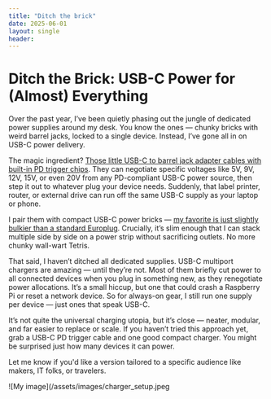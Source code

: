 ```yaml
---
title: "Ditch the brick"
date: 2025-06-01
layout: single
header:
---
```



# Ditch the Brick: USB-C Power for (Almost) Everything

Over the past year, I’ve been quietly phasing out the jungle of dedicated power supplies around my desk. You know the ones — chunky bricks with weird barrel jacks, locked to a single device. Instead, I’ve gone all in on USB-C power delivery.

The magic ingredient? [Those little USB-C to barrel jack adapter cables with built-in PD trigger chips](https://www.aliexpress.com/item/1005006018729093.html). They can negotiate specific voltages like 5V, 9V, 12V, 15V, or even 20V from any PD-compliant USB-C power source, then step it out to whatever plug your device needs. Suddenly, that label printer, router, or external drive can run off the same USB-C supply as your laptop or phone.

I pair them with compact USB-C power bricks — [my favorite is just slightly bulkier than a standard Europlug](https://www.aliexpress.com/item/1005008269993056.html). Crucially, it’s slim enough that I can stack multiple side by side on a power strip without sacrificing outlets. No more chunky wall-wart Tetris.

That said, I haven’t ditched all dedicated supplies. USB-C multiport chargers are amazing — until they’re not. Most of them briefly cut power to all connected devices when you plug in something new, as they renegotiate power allocations. It’s a small hiccup, but one that could crash a Raspberry Pi or reset a network device. So for always-on gear, I still run one supply per device — just ones that speak USB-C.

It’s not quite the universal charging utopia, but it’s close — neater, modular, and far easier to replace or scale. If you haven’t tried this approach yet, grab a USB-C PD trigger cable and one good compact charger. You might be surprised just how many devices it can power.

Let me know if you'd like a version tailored to a specific audience like makers, IT folks, or travelers.

![My image](/assets/images/charger_setup.jpeg

